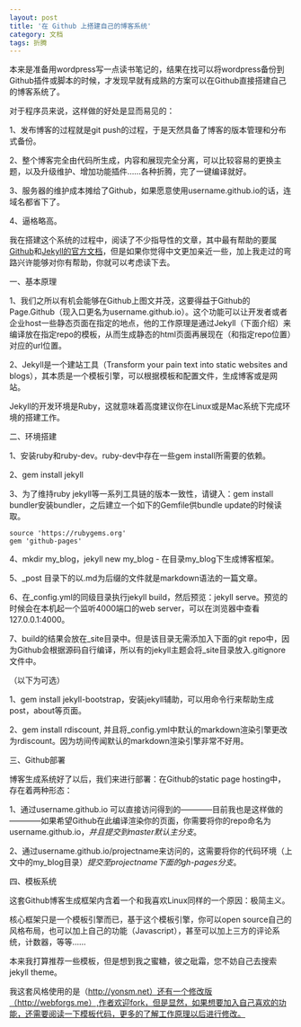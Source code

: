 ```yaml
---
layout: post
title: '在 Github 上搭建自己的博客系统'
category: 文档
tags: 折腾
---
```



本来是准备用wordpress写一点读书笔记的，结果在找可以将wordpress备份到Github插件或脚本的时候，才发现早就有成熟的方案可以在Github直接搭建自己的博客系统了。

对于程序员来说，这样做的好处是显而易见的：

1、发布博客的过程就是git push的过程，于是天然具备了博客的版本管理和分布式备份。

2、整个博客完全由代码所生成，内容和展现完全分离，可以比较容易的更换主题，以及升级维护、增加功能插件……各种折腾，完了一键编译就好。

3、服务器的维护成本摊给了Github，如果愿意使用username.github.io的话，连域名都省下了。

4、逼格略高。

我在搭建这个系统的过程中，阅读了不少指导性的文章，其中最有帮助的要属[Github](http://help.github.com/categories/20/articles/)和[Jekyll的官方文档](http://jekyllrb.com/docs/home/)，但是如果你觉得中文更加亲近一些，加上我走过的弯路兴许能够对你有帮助，你就可以考虑读下去。



一、基本原理

1、我们之所以有机会能够在Github上图文并茂，这要得益于Github的Page.Github（现入口更名为username.github.io）。这个功能可以让开发者或者企业host一些静态页面在指定的地点，他的工作原理是通过Jekyll（下面介绍）来编译放在指定repo的模板，从而生成静态的html页面再展现在（和指定repo位置）对应的url位置。

2、Jekyll是一个建站工具（Transform your pain text into static websites and blogs），其本质是一个模板引擎，可以根据模板和配置文件，生成博客或是网站。
    
Jekyll的开发环境是Ruby，这就意味着高度建议你在Linux或是Mac系统下完成环境的搭建工作。


二、环境搭建

1、安装ruby和ruby-dev。ruby-dev中存在一些gem install所需要的依赖。

2、gem install jekyll

3、为了维持ruby jekyll等一系列工具链的版本一致性，请键入：gem install bundler安装bundler，之后建立一个如下的Gemfile供bundle update的时候读取。


    source 'https://rubygems.org'
    gem 'github-pages'


4、mkdir my_blog，jekyll new my_blog - 在目录my_blog下生成博客框架。

5、_post 目录下的以.md为后缀的文件就是markdown语法的一篇文章。

6、在_config.yml的同级目录执行jekyll build，然后预览：jekyll serve。预览的时候会在本机起一个监听4000端口的web server，可以在浏览器中查看127.0.0.1:4000。

7、build的结果会放在_site目录中。但是该目录无需添加入下面的git repo中，因为Github会根据源码自行编译，所以有的jekyll主题会将_site目录放入.gitignore文件中。

（以下为可选）

1、gem install jekyll-bootstrap，安装jekyll辅助，可以用命令行来帮助生成post，about等页面。

2、gem install rdiscount, 并且将_config.yml中默认的markdown渲染引擎更改为rdiscount。因为坊间传闻默认的markdown渲染引擎非常不好用。


三、Github部署 

博客生成系统好了以后，我们来进行部署：在Github的static page hosting中，存在着两种形态：

1、通过username.github.io 可以直接访问得到的————目前我也是这样做的————如果希望Github在此编译渲染你的页面，你需要将你的repo命名为username.github.io，*并且提交到master默认主分支*。

2、通过username.github.io/projectname来访问的，这需要将你的代码环境（上文中的my_blog目录）*提交至projectname下面的gh-pages分支*。


四、模板系统

这套Github博客生成框架内含着一个和我喜欢Linux同样的一个原因：极简主义。

核心框架只是一个模板引擎而已，基于这个模板引擎，你可以open source自己的风格布局，也可以加上自己的功能（Javascript），甚至可以加上三方的评论系统，计数器，等等……


本来我打算推荐一些模板，但是想到我之蜜糖，彼之砒霜，您不妨自己去搜索jekyll theme。


我这套风格使用的是（http://yonsm.net）还有一个修改版（http://webforgs.me）,作者欢迎fork，但是显然，如果想要加入自己喜欢的功能，还需要阅读一下模板代码，更多的了解工作原理以后进行修改。

